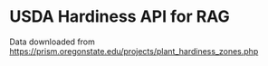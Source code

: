 # USDA Hardiness API for RAG

Data downloaded from https://prism.oregonstate.edu/projects/plant_hardiness_zones.php
